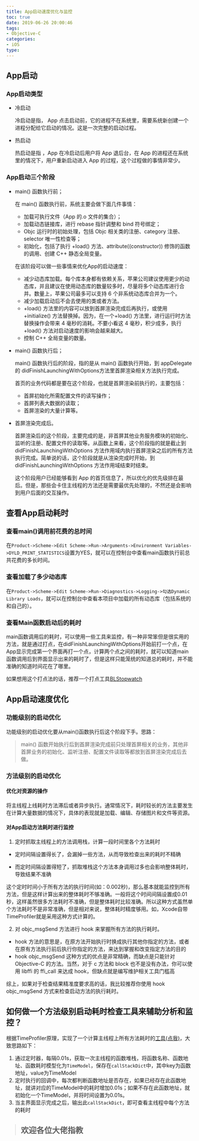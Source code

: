 ```yaml
---
title: App启动速度优化与监控
toc: true
date: 2019-06-26 20:00:46
tags:
- Objective-C
categories:
- iOS
type:
---
```




## App启动

### App启动类型

* 冷启动

  冷启动是指， App 点击启动前，它的进程不在系统里，需要系统新创建一个进程分配给它启动的情况。这是一次完整的启动过程。
  
* 热启动

  热启动是指 ，App 在冷启动后用户将 App 退后台，在 App 的进程还在系统里的情况下，用户重新启动进入 App 的过程，这个过程做的事情非常少。

### App启动三个阶段

* main() 函数执行前；

  在 main() 函数执行前，系统主要会做下面几件事情：

  * 加载可执行文件（App 的.o 文件的集合）；
  * 加载动态链接库，进行 rebase 指针调整和 bind 符号绑定；
  * Objc 运行时的初始处理，包括 Objc 相关类的注册、category 注册、selector 唯一性检查等；
  * 初始化，包括了执行 +load() 方法、attribute((constructor)) 修饰的函数的调用、创建 C++ 静态全局变量。
  
  在该阶段可以做一些事情来优化App的启动速度：
  
  * 减少动态库加载。每个库本身都有依赖关系，苹果公司建议使用更少的动态库，并且建议在使用动态库的数量较多时，尽量将多个动态库进行合并。数量上，苹果公司最多可以支持 6 个非系统动态库合并为一个。
  * 减少加载启动后不会去使用的类或者方法。
  * +load() 方法里的内容可以放到首屏渲染完成后再执行，或使用 +initialize() 方法替换掉。因为，在一个+load() 方法里，进行运行时方法替换操作会带来 4 毫秒的消耗。不要小看这 4 毫秒，积少成多，执行 +load() 方法对启动速度的影响会越来越大。
  * 控制 C++ 全局变量的数量。
  
* main() 函数执行后；

  main() 函数执行后的阶段，指的是从 main() 函数执行开始，到 appDelegate 的 didFinishLaunchingWithOptions方法里首屏渲染相关方法执行完成。

  首页的业务代码都是要在这个阶段，也就是首屏渲染前执行的，主要包括：

  * 首屏初始化所需配置文件的读写操作；
  * 首屏列表大数据的读取；
  * 首屏渲染的大量计算等。

* 首屏渲染完成后。

  首屏渲染后的这个阶段，主要完成的是，非首屏其他业务服务模块的初始化、监听的注册、配置文件的读取等。从函数上来看，这个阶段指的就是截止到 didFinishLaunchingWithOptions 方法作用域内执行首屏渲染之后的所有方法执行完成。简单说的话，这个阶段就是从渲染完成时开始，到 didFinishLaunchingWithOptions 方法作用域结束时结束。

  这个阶段用户已经能够看到 App 的首页信息了，所以优化的优先级排在最后。但是，那些会卡住主线程的方法还是需要最优先处理的，不然还是会影响到用户后面的交互操作。

## 查看App启动耗时

### 查看main()调用前花费的总时间

在`Product->Scheme->Edit Scheme->Run->Arguments->Environment Variables->DYLD_PRINT_STATISTICS`设置为YES，就可以在控制台中查看main函数执行前总共花费的多长时间。

### 查看加载了多少动态库

在`Product->Scheme->Edit Scheme->Run->Diagnostics->Logging->勾选Dynamic Library Loads`，就可以在控制台中查看本项目中加载的所有动态库（包括系统的和自己的）。

### 查看Main函数启动后的耗时

main函数调用后的耗时，可以使用一些工具来监控，有一种非常笨但是很实用的方法，就是通过打点，在didFinishLaunchingWithOptions开始前打一个点，在App显示完成第一个界面再打一个点，计算两个点之间的耗时，就可以知道main函数调用后到界面显示出来的耗时了，但是这样只能笼统的知道总的耗时，并不能准确的知道时间花在了哪里。

如果想用这个打点法的话，推荐一个打点工具[BLStopwatch](https://links.jianshu.com/go?to=%5Bhttps%3A%2F%2Fgithub.com%2Fbeiliao-mobile%2FBLStopwatch%5D(https%3A%2F%2Fgithub.com%2Fbeiliao-mobile%2FBLStopwatch))

## App启动速度优化

### 功能级别的启动优化

功能级别的启动优化要从main()函数执行后这个阶段下手。思路：

> main() 函数开始执行后到首屏渲染完成前只处理首屏相关的业务，其他非首屏业务的初始化、监听注册、配置文件读取等都放到首屏渲染完成后去做。

### 方法级别的启动优化  

#### 优化对资源的操作

将主线程上线耗时方法滞后或者异步执行。通常情况下，耗时较长的方法主要发生在计算大量数据的情况下，具体的表现就是加载、编辑、存储图片和文件等资源。

#### 对App启动方法耗时进行监控

1. 定时抓取主线程上的方法调用栈，计算一段时间里各个方法耗时

  * 定时间隔设置得长了，会漏掉一些方法，从而导致检查出来的耗时不精确

  * 而定时间隔设置得短了，抓取堆栈这个方法本身调用过多也会影响整体耗时，导致结果不准确

  这个定时时间小于所有方法的执行时间(如：0.002秒)，那么基本就能监控到所有方法，但是这样计算出来的整体耗时不够准确。一般将这个时间间隔设置成0.01秒，这样虽然很多方法耗时不准确，但是整体耗时比较准确。所以这种方式虽然单个方法耗时不是非常准确，但是相对来说，整体耗时精度够用。如，Xcode自带TimeProfiler就是采用这种方式计算的。

2. 对 objc_msgSend 方法进行 hook 来掌握所有方法的执行耗时。

  * hook 方法的意思是，在原方法开始执行时换成执行其他你指定的方法，或者在原有方法执行前后执行你指定的方法，来达到掌握和改变指定方法的目的
  * hook objc_msgSend 这种方式的优点是非常精确，而缺点是只能针对 Objective-C 的方法。当然，对于 c 方法和 block 也不是没有办法，你可以使用 libffi 的 ffi_call 来达成 hook，但缺点就是编写维护相关工具门槛高

  综上，如果对于检查结果精准度要求高的话，我比较推荐你使用 hook objc_msgSend 方式来检查启动方法的执行耗时。

## 如何做一个方法级别启动耗时检查工具来辅助分析和监控？

根据TimeProfiler原理，实现了一个计算主线程上所有方法耗时的[工具(点我)](https://github.com/xujiebing/DBMonitorTime)，大致思路如下：

1. 通过定时器，每隔0.01s，获取一次主线程的函数堆栈，将函数名称、函数地址、函数耗时模型化为`TimeModel`，保存在`callStackDict`中，其中key为函数地址，value为TimeModel
2. 定时执行的回调中，每次都判断函数地址是否存在，如果已经存在此函数地址，就讲对应的TimeModel中的耗时增加0.01s；如果不存在此函数地址，就初始化一个TimeModel，并将时间设置为0.01s。
3. 当主界面显示完成之后，输出此`callStackDict`，即可查看主线程中每个方法的耗时



> ## 欢迎各位大佬指教